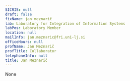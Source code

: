 ```yaml
---
SICRIS: null
draft: false
fixName: jan_meznarič
lab: Laboratory for Integration of Information Systems
labPos: Laboratory Member
location: null
mailInfo: jan.meznaric@fri.uni-lj.si
officeHours: null
profName: Jan Meznarič
profTitle: Collaborator
telephoneInfo: null
title: Jan Meznarič
---
```


None